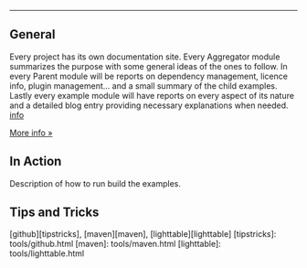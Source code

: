 ---

## General

Every project has its own documentation site. Every Aggregator module summarizes the purpose with some general ideas of the ones to follow. In every Parent module will be reports on dependency management, licence info, plugin management... and a small summary of the child examples. Lastly every example module will have reports on every aspect of its nature and a detailed blog entry providing necessary explanations when needed. [info][more-info]

[More info &raquo;][more-info]

[more-info]: info.html


## In Action

Description of how to run build the examples.

## Tips and Tricks

[github][tipstricks], [maven][maven], [lighttable][lighttable]
[tipstricks]: tools/github.html
[maven]: tools/maven.html
[lighttable]: tools/lighttable.html

